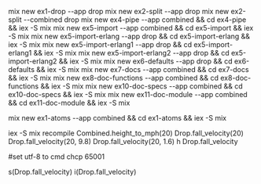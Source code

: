mix new ex1-drop --app drop
mix new ex2-split --app drop
mix new ex2-split --combined drop
mix new ex4-pipe --app combined && cd ex4-pipe && iex -S mix
mix new ex5-import --app combined && cd ex5-import && iex -S mix
mix new ex5-import-erlang --app drop && cd ex5-import-erlang && iex -S mix
mix new ex5-import-erlang1 --app drop && cd ex5-import-erlang1 && iex -S mix
mix new ex5-import-erlang2 --app drop && cd ex5-import-erlang2 && iex -S mix
mix new ex6-defaults --app drop && cd ex6-defaults && iex -S mix
mix new ex7-docs --app combined && cd ex7-docs && iex -S mix
mix new ex8-doc-functions --app combined && cd ex8-doc-functions && iex -S mix
mix new ex10-doc-specs --app combined && cd ex10-doc-specs && iex -S mix
mix new ex11-doc-module --app combined && cd ex11-doc-module && iex -S mix

mix new ex1-atoms --app combined && cd ex1-atoms && iex -S mix

iex -S mix
recompile
Combined.height_to_mph(20)
Drop.fall_velocity(20)
Drop.fall_velocity(20, 9.8)
Drop.fall_velocity(20, 1.6)
h Drop.fall_velocity

#set utf-8 to cmd 
chcp 65001

s(Drop.fall_velocity)
i(Drop.fall_velocity)

